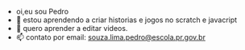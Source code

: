 -    oi,eu sou Pedro
- 👀 estou aprendendo a criar historias e jogos no scratch e javacript
- 💞️ quero aprender a editar videos.
- 📫 contato por email: souza.lima.pedro@escola.pr.gov.br

<!---
ja0m/ja0m is a ✨ special ✨ repository because its `README.md` (this file) appears on your GitHub profile.
You can click the Preview link to take a look at your changes.
--->
